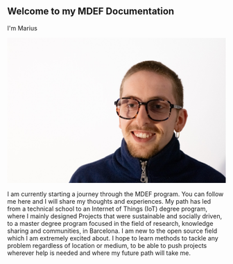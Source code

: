 ## Welcome to my MDEF Documentation

I'm Marius

![Image of me](../docs/images/Bearbeitet/DSCF8311-2.jpg)

I am currently starting a journey through the MDEF program. You can follow me here and I will share my thoughts and experiences. 
My path has led from a technical school to an Internet of Things (IoT) degree program, where I mainly designed Projects that were sustainable and socially driven, to a master degree program focused in the field of research, knowledge sharing and communities, in Barcelona. I am new to the open source field which I am extremely excited about. I hope to learn methods to tackle any problem regardless of location or medium, to be able to push projects wherever help is needed and where my future path will take me.
